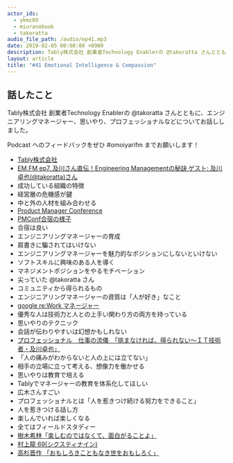 ```yaml
---
actor_ids:
  - ykmc09
  - miuranobuak
  - takoratta
audio_file_path: /audio/ep41.mp3
date: 2019-02-05 00:00:00 +0900
description: Tably株式会社 創業者Technology Enablerの @takoratta さんとともに、エンジニアリングマネージャー、思いやり、プロフェッショナルなどについてお話ししました。
layout: article
title: "#41 Emotional Intelligence & Compassion"
---
```


## 話したこと
Tably株式会社 創業者Technology Enablerの @takoratta さんとともに、エンジニアリングマネージャー、思いやり、プロフェッショナルなどについてお話ししました。

Podcast へのフィードバックをぜひ #omoiyarifm までお願いします！


- [Tably株式会社](https://tably.rocks/)
- [EM.FM ep7. 及川さん直伝！Engineering Managementの秘訣 ゲスト: 及川卓也(@takoratta)さん](https://anchor.fm/em-fm/episodes/ep7--Engineering-Management--takoratta-e2jm6h)
- 成功している組織の特徴
- 経営層の危機感が鍵
- 中と外の人材を組み合わせる
- [Product Manager Conference](https://2018.pmconf.jp/)
- [PMConf合宿の様子](https://www.facebook.com/pmconf.jp/posts/2196362713728545)
- 合宿は良い
- エンジニアリングマネージャーの育成
- 肩書きに騙されてはいけない
- エンジニアリングマネージャーを魅力的なポジションにしないといけない
- ソフトスキルに興味のある人を導く
- マネジメントポジションをやるモチベーション
- 尖っていた @takoratta さん
- コミュニティから得られるもの
- エンジニアリングマネージャーの資質は「人が好き」なこと
- [google re:Work マネージャー](https://rework.withgoogle.com/jp/subjects/managers/)
- 優秀な人は技術力と人との上手い関わり方の両方を持っている
- 思いやりのテクニック
- 会話が伝わりやすいは幻想かもしれない
- [プロフェッショナル　仕事の流儀　「挑まなければ、得られない～ＩＴ技術者・及川卓也」](https://www.nhk-ondemand.jp/goods/G2012037030SA000/index.html?capid=nol_4_P284)
- 「人の痛みがわからないと人の上には立てない」
- 相手の立場に立って考える、想像力を働かせる
- 思いやりは教育で培える
- Tablyでマネージャーの教育を体系化してほしい
- 広木さんすごい
- プロフェッショナルとは「人を惹きつけ続ける努力をできること」
- 人を惹きつける話し方
- 楽しんでいれば楽しくなる
- 全てはフィールドスタディー
- [樹木希林「楽しむのではなくて、面白がることよ」](https://horano.jp/archives/9470#7)
- [村上龍 69(シクスティナイン)](https://www.amazon.co.jp/dp/4087496287)
- [高杉晋作 「おもしろきこともなき世をおもしろく」](https://www.motivation-up.com/word/025.html)
